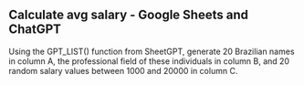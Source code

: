 ## Calculate avg salary - Google Sheets and ChatGPT

Using the GPT_LIST() function from SheetGPT, generate 20 Brazilian names in column A, the professional field of these individuals in column B, and 20 random salary values between 1000 and 20000 in column C. 
